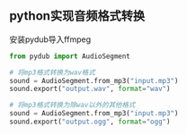## python实现音频格式转换


安装pydub导入ffmpeg

```python
from pydub import AudioSegment

# 将mp3格式转换为wav格式
sound = AudioSegment.from_mp3("input.mp3")
sound.export("output.wav", format="wav")

# 将mp3格式转换为除wav以外的其他格式
sound = AudioSegment.from_mp3("input.mp3")
sound.export("output.ogg", format="ogg")
```